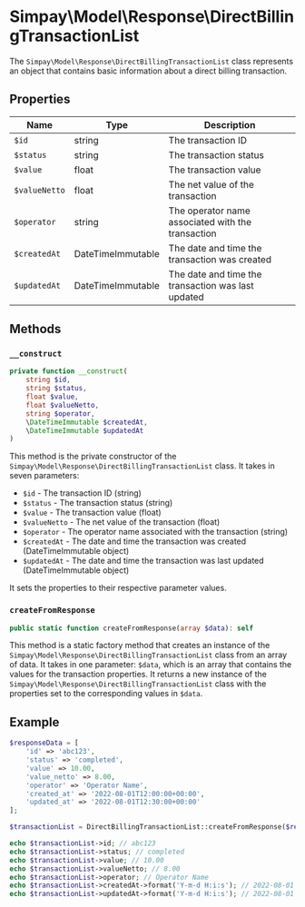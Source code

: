 # Simpay\Model\Response\DirectBillingTransactionList

The `Simpay\Model\Response\DirectBillingTransactionList` class represents an object that contains basic information about a direct billing transaction.

## Properties

| Name | Type | Description |
|------|------|-------------|
| `$id` | string | The transaction ID |
| `$status` | string | The transaction status |
| `$value` | float | The transaction value |
| `$valueNetto` | float | The net value of the transaction |
| `$operator` | string | The operator name associated with the transaction |
| `$createdAt` | DateTimeImmutable | The date and time the transaction was created |
| `$updatedAt` | DateTimeImmutable | The date and time the transaction was last updated |

## Methods

### `__construct`

```php
private function __construct(
    string $id,
    string $status,
    float $value,
    float $valueNetto,
    string $operator,
    \DateTimeImmutable $createdAt,
    \DateTimeImmutable $updatedAt
)
```

This method is the private constructor of the `Simpay\Model\Response\DirectBillingTransactionList` class. It takes in seven parameters:

* `$id` - The transaction ID (string)
* `$status` - The transaction status (string)
* `$value` - The transaction value (float)
* `$valueNetto` - The net value of the transaction (float)
* `$operator` - The operator name associated with the transaction (string)
* `$createdAt` - The date and time the transaction was created (DateTimeImmutable object)
* `$updatedAt` - The date and time the transaction was last updated (DateTimeImmutable object)

It sets the properties to their respective parameter values.

### `createFromResponse`

```php
public static function createFromResponse(array $data): self
```

This method is a static factory method that creates an instance of the `Simpay\Model\Response\DirectBillingTransactionList` class from an array of data. It takes in one parameter: `$data`, which is an array that contains the values for the transaction properties. It returns a new instance of the `Simpay\Model\Response\DirectBillingTransactionList` class with the properties set to the corresponding values in `$data`.

## Example

```php
$responseData = [
    'id' => 'abc123',
    'status' => 'completed',
    'value' => 10.00,
    'value_netto' => 8.00,
    'operator' => 'Operator Name',
    'created_at' => '2022-08-01T12:00:00+00:00',
    'updated_at' => '2022-08-01T12:30:00+00:00'
];

$transactionList = DirectBillingTransactionList::createFromResponse($responseData);

echo $transactionList->id; // abc123
echo $transactionList->status; // completed
echo $transactionList->value; // 10.00
echo $transactionList->valueNetto; // 8.00
echo $transactionList->operator; // Operator Name
echo $transactionList->createdAt->format('Y-m-d H:i:s'); // 2022-08-01 12:00:00
echo $transactionList->updatedAt->format('Y-m-d H:i:s'); // 2022-08-01 12:30:00
```